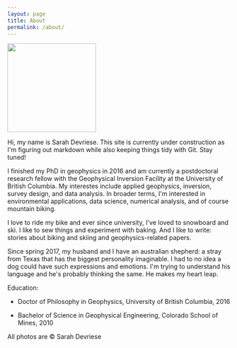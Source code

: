 ```yaml
---
layout: page
title: About
permalink: /about/
---
```


<img src="https://avatars1.githubusercontent.com/u/13733333?v=4&s=460" width="200" height="200" />

Hi, my name is Sarah Devriese. This site is currently under construction as I'm figuring out markdown while also keeping things tidy with Git. Stay tuned!

I finished my PhD in geophysics in 2016 and am currently a postdoctoral research fellow with the Geophysical Inversion Facility at the University of British Columbia. My interestes include applied geophysics, inversion, survey design, and data analysis. In broader terms, I'm interested in environmental applications, data science, numerical analysis, and of course mountain biking.

I love to ride my bike and ever since university, I've loved to snowboard and ski. I like to sew things and experiment with baking. And I like to write: stories about biking and skiing and geophysics-related papers.

Since spring 2017, my husband and I have an australian shepherd: a stray from Texas that has the biggest personality imaginable. I had to no idea a dog could have such expressions and emotions. I'm trying to understand his language and he's probably thinking the same. He makes my heart leap.

Education:

* Doctor of Philosophy in Geophysics, University of British Columbia, 2016

* Bachelor of Science in Geophysical Engineering, Colorado School of Mines, 2010

All photos are &copy; Sarah Devriese




